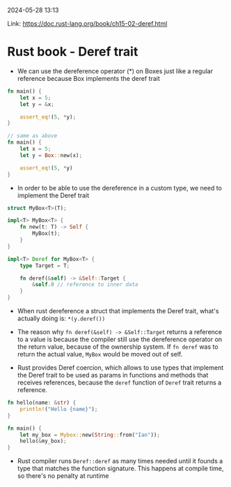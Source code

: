 2024-05-28 13:13

Link: https://doc.rust-lang.org/book/ch15-02-deref.html

# Rust book - Deref trait

- We can use the dereference operator (\*\) on Boxes just like a regular reference because Box implements the deref trait
```rust
fn main() {
	let x = 5;
	let y = &x;

	assert_eq!(5, *y);
}

// same as above
fn main() {
	let x = 5;
	let y = Box::new(x);

	assert_eq!(5, *y)
}
```

- In order to be able to use the dereference in a custom type, we need to implement the Deref trait
```rust
struct MyBox<T>(T);

impl<T> MyBox<T> {
	fn new(t: T) -> Self {
		MyBox(t);
	}
}

impl<T> Deref for MyBox<T> {
	type Target = T;

	fn deref(&self) -> &Self::Target {
		&self.0 // reference to inner data
	}
}
```

- When rust dereference a struct that implements the Deref trait, what's actually doing is: `*(y.deref())`

- The reason why `fn deref(&self) -> &Self::Target` returns a reference to a value is because the compiler still use the dereference operator on the return value, because of the ownership system. If `fn deref` was to return the actual value, `MyBox` would be moved out of self.

- Rust provides Deref coercion, which allows to use types that implement the Deref trait to be used as params in functions and methods that receives references, because the `deref` function of `Deref` trait returns a reference. 
```rust
fn hello(name: &str) {
	println!("Hello {name}");
}

fn main() {
	let my_box = Mybox::new(String::from("Ian"));
	hello(&my_box);
}
```

- Rust compiler runs `Deref::deref` as many times needed until it founds a type that matches the function signature. This happens at compile time, so there's no penalty at runtime 